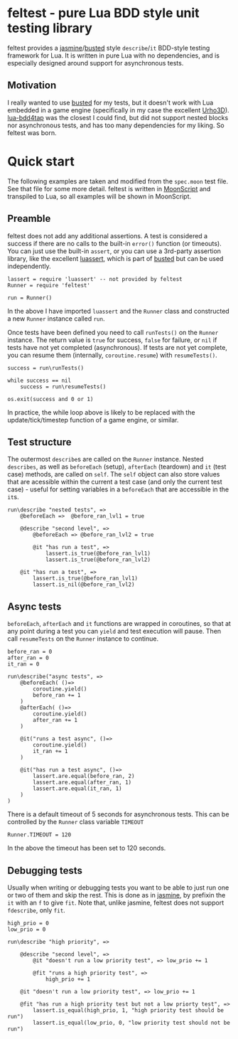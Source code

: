 # feltest - pure Lua BDD style unit testing library
feltest provides a [jasmine](https://jasmine.github.io/)/[busted](https://olivinelabs.com/busted/) 
style `describe`/`it` BDD-style testing framework for Lua. It is written in pure Lua with no 
dependencies, and is especially designed around support for asynchronous tests.

## Motivation
I really wanted to use [busted](https://olivinelabs.com/busted/) for my tests, but it doesn't work 
with Lua embedded in a game engine (specifically in my case the excellent 
[Urho3D](https://urho3d.github.io/)). [lua-bdd4tap](https://github.com/henry4k/lua-bdd4tap) was 
the closest I could find, but did not support nested blocks nor asynchronous tests, and has
too many dependencies for my liking.  So feltest was born.

# Quick start
The following examples are taken and modified from the `spec.moon` test file.  See that file for 
some more detail. feltest is written in [MoonScript](http://moonscript.org/) and transpiled to Lua,
so all examples will be shown in MoonScript.

## Preamble
feltest does not add any additional assertions.  A test is considered a success if there are no
calls to the built-in `error()` function (or timeouts).  You can just use the built-in `assert`, or
you can use a 3rd-party assertion library, like the excellent 
[luassert](https://github.com/Olivine-Labs/luassert), which is part of
[busted](https://olivinelabs.com/busted/) but can be used independently.

```MoonScript
lassert = require 'luassert' -- not provided by feltest
Runner = require 'feltest'

run = Runner()
```
In the above I have imported `luassert` and the `Runner` class and constructed a new `Runner`
instance called `run`.

Once tests have been defined you need to call `runTests()` on the `Runner` instance.  The return
value is `true` for success, `false` for failure, or `nil` if tests have not yet completed
(asynchronous).  If tests are not yet complete, you can resume them (internally, 
`coroutine.resume`) with `resumeTests()`.
```MoonScript
success = run\runTests()

while success == nil
	success = run\resumeTests()
	
os.exit(success and 0 or 1)
```
In practice, the while loop above is likely to be replaced with the update/tick/timestep function 
of a game engine, or similar. 

## Test structure
The outermost `describe`s are called on the `Runner` instance.  Nested `describes`, as well
as `beforeEach` (setup), `afterEach` (teardown) and `it` (test case) methods, are called on 
`self`.  The `self` object can also store values that are acessible within the current a test case
(and only the current test case) - useful for setting variables in a `beforeEach` that are 
accessible in the `it`s.

```MoonScript
run\describe "nested tests", =>
	@beforeEach =>	@before_ran_lvl1 = true
		
	@describe "second level", =>
		@beforeEach => @before_ran_lvl2 = true
			
		@it "has run a test", =>
			lassert.is_true(@before_ran_lvl1)
			lassert.is_true(@before_ran_lvl2)
		
	@it "has run a test", =>
		lassert.is_true(@before_ran_lvl1)
		lassert.is_nil(@before_ran_lvl2)
```

## Async tests
`beforeEach`, `afterEach` and `it` functions are wrapped in coroutines, so that at any point during
a test you can `yield` and test execution will pause.  Then call `resumeTests` on the `Runner` 
instance to continue.

```MoonScript
before_ran = 0
after_ran = 0
it_ran = 0

run\describe("async tests", =>
	@beforeEach( ()=>
		coroutine.yield()
		before_ran += 1
	)
	@afterEach( ()=>
		coroutine.yield()
		after_ran += 1
	)

	@it("runs a test async", ()=>
		coroutine.yield()
		it_ran += 1
	)

	@it("has run a test async", ()=>
		lassert.are.equal(before_ran, 2)
		lassert.are.equal(after_ran, 1)
		lassert.are.equal(it_ran, 1)
	)
)
```
There is a default timeout of 5 seconds for asynchronous tests.  This can be controlled by the 
`Runner` class variable `TIMEOUT`
```MoonScript
Runner.TIMEOUT = 120
```
In the above the timeout has been set to 120 seconds.

## Debugging tests
Usually when writing or debugging tests you want to be able to just run one or two of them and 
skip the rest.  This is done as in [jasmine](https://jasmine.github.io/), by prefixin the `it` with
an `f` to give `fit`.  Note that, unlike jasmine, feltest does not support `fdescribe`, only
`fit`.

```MoonScript
high_prio = 0
low_prio = 0

run\describe "high priority", =>

	@describe "second level", =>
		@it "doesn't run a low priority test", => low_prio += 1

		@fit "runs a high priority test", =>
			high_prio += 1

	@it "doesn't run a low priority test", => low_prio += 1

	@fit "has run a high priority test but not a low priorty test", =>
		lassert.is_equal(high_prio, 1, "high priority test should be run")
		lassert.is_equal(low_prio, 0, "low priority test should not be run")

```
